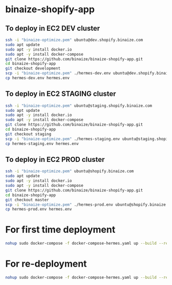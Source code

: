 # binaize-shopify-app

## To deploy in EC2 DEV cluster

```bash
ssh -i "binaize-optimize.pem" ubuntu@dev.shopify.binaize.com
sudo apt update
sudo apt -y install docker.io
sudo apt -y install docker-compose
git clone https://github.com/binaize/binaize-shopify-app.git
cd binaize-shopify-app
git checkout development
scp -i "binaize-optimize.pem" ./hermes-dev.env ubuntu@dev.shopify.binaize.com:~/binaize-shopify-app/
cp hermes-dev.env hermes.env
```

## To deploy in EC2 STAGING cluster

```bash
ssh -i "binaize-optimize.pem" ubuntu@staging.shopify.binaize.com
sudo apt update
sudo apt -y install docker.io
sudo apt -y install docker-compose
git clone https://github.com/binaize/binaize-shopify-app.git
cd binaize-shopify-app
git checkout staging
scp -i "binaize-optimize.pem" ./hermes-staging.env ubuntu@staging.shopify.binaize.com:~/binaize-shopify-app/
cp hermes-staging.env hermes.env
```

## To deploy in EC2 PROD cluster

```bash
ssh -i "binaize-optimize.pem" ubuntu@shopify.binaize.com
sudo apt update
sudo apt -y install docker.io
sudo apt -y install docker-compose
git clone https://github.com/binaize/binaize-shopify-app.git
cd binaize-shopify-app
git checkout master
scp -i "binaize-optimize.pem" ./hermes-prod.env ubuntu@shopify.binaize.com:~/binaize-shopify-app/
cp hermes-prod.env hermes.env
```

# For first time deployment

```bash
nohup sudo docker-compose -f docker-compose-hermes.yaml up --build --remove-orphans >> ~/hermes.out&
```

# For re-deployment
```bash
nohup sudo docker-compose -f docker-compose-hermes.yaml up --build --remove-orphans >> ~/hermes.out&
```
